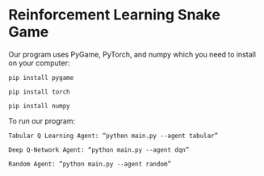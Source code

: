 # Reinforcement Learning Snake Game

Our program uses PyGame, PyTorch, and numpy which you need to install on your computer:

	pip install pygame

	pip install torch

	pip install numpy

To run our program:

	Tabular Q Learning Agent: “python main.py --agent tabular” 

	Deep Q-Network Agent: “python main.py --agent dqn”

	Random Agent: “python main.py --agent random”
